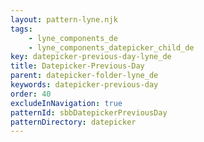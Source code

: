 ```yaml
---
layout: pattern-lyne.njk
tags: 
    - lyne_components_de
    - lyne_components_datepicker_child_de
key: datepicker-previous-day-lyne_de
title: Datepicker-Previous-Day
parent: datepicker-folder-lyne_de
keywords: datepicker-previous-day
order: 40
excludeInNavigation: true
patternId: sbbDatepickerPreviousDay
patternDirectory: datepicker
---
```

